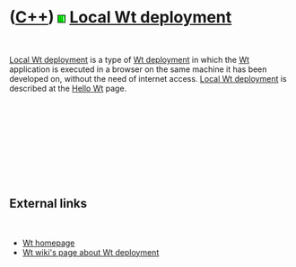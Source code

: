 
 

 

 

 

 

([C++](Cpp.md)) ![Wt](PicWt.png) [Local Wt deployment](CppWtDeployLocal.md)
=============================================================================

 

[Local Wt deployment](CppWtDeployLocal.md) is a type of [Wt
deployment](CppWtDeploy.md) in which the [Wt](CppWt.md) application is
executed in a browser on the same machine it has been developed on,
without the need of internet access. [Local Wt
deployment](CppWtDeployLocal.md) is described at the [Hello
Wt](CppHelloWt.md) page.

 

 

 

 

 

External links
--------------

 

-   [Wt homepage](http://www.webtoolkit.eu/wt)
-   [Wt wiki's page about Wt
    deployment](http://redmine.webtoolkit.eu/projects/wt/wiki/Wt_Deployment)

 

 

 

 

 

 

